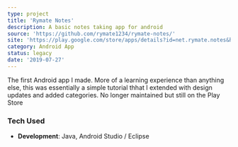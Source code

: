 ```yaml
---
type: project
title: 'Rymate Notes'
description: A basic notes taking app for android
source: 'https://github.com/rymate1234/rymate-notes/'
site: 'https://play.google.com/store/apps/details?id=net.rymate.notes&hl=en_US'
category: Android App
status: legacy
date: '2019-07-27'
---
```

The first Android app I made. More of a learning experience than anything else, this was essentially a simple tutorial thhat I extended with design updates and added categories. No longer maintained but still on the Play Store

### Tech Used

 - **Development**: Java, Android Studio / Eclipse

